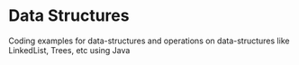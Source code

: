 Data Structures
===============

Coding examples for data-structures and operations on data-structures like LinkedList, Trees, etc using Java
